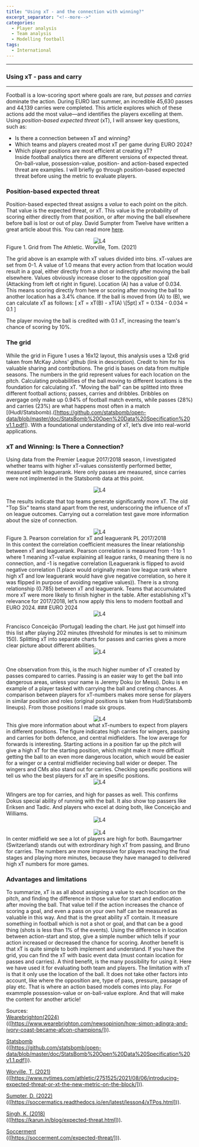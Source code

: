 ```yaml
---
title: "Using xT - and the connection with winning?"
excerpt_separator: "<!--more-->"
categories:
  - Player analysis
  - Team analysis
  - Modelling football
tags:
  - International
---
```

------------
### Using xT - pass and carry
------------
<style>
  /* Generell stil for bilder og tekst ved siden av hverandre */
  .figure-text {
    display: flex;
    align-items: flex-start;
    gap: 20px;
    margin-top: 20px;
  }

  /* Gjør bildene responsive */
  .figure-text img {
    width: 40%; /* Bildene tar 40% av bredden */
    max-width: 300px; /* Begrens maksimal bredde på PC */
  }

  /* Teksten ved siden av bildene */
  .figure-text p {
    flex: 1; /* Teksten tar resten av plassen */
    margin: 0;
  }

  /* Responsiv tilpasning for smale skjermer */
  @media screen and (max-width: 768px) {
    .figure-text {
      flex-direction: column; /* Stable bildet og teksten vertikalt */
      align-items: center; /* Midtstill innholdet */
    }

    .figure-text img {
      width: 100%; /* Bildene tar hele bredden på smale skjermer */
      max-width: none; /* Fjern maksimal breddebegrensning */
    }

    .figure-text p {
      text-align: center; /* Juster teksten til midten */
    }
  }
</style>
Football is a low-scoring sport where goals are rare, but <em>passes </em> and <em> carries </em>  dominate the action. During EURO last summer, an incredible 45,630 passes and 44,139 carries were completed. This article explores which of these actions add the most value—and identifies the players excelling at them. Using <em> position-based expected threat </em> (xT), I will answer key questions, such as:
- Is there a connection between xT and winning?
- Which teams and players created most xT per game during EURO 2024?
- Which player positions are most efficient at creating xT?<br> Inside football analytics there are different versions of expected threat. On-ball-value, possession-value, position- and action-based expected threat are examples. I will briefly go through position-based expected threat before using the metric to evaluate players. <br>
### Position-based expected threat
Position-based expected threat assigns a <em> value </em> to each point on the pitch. That value is the expected threat, or xT. This value is the probability of scoring either directly from that position, or after moving the ball elsewhere before ball is lost or out of play. David Sumpter from Twelve have written a great article about this. You can read more [here](([https://soccermatics.readthedocs.io/en/latest/lesson4/xTPos.html])).  
<div style="text-align:center;">
  <img src="https://github.com/user-attachments/assets/203f262a-a956-484a-b12f-3b65a1e2f393" alt="L4" style="max-width:80%;"/>
</div> Figure 1. Grid from The Athletic. Worville, Tom. (2021)

The grid above is an example with xT values divided into bins. xT-values are set from 0-1. A value of 1.0 means that every action from that location would result in a goal, either directly from a shot or indirectly after moving the ball elsewhere. Values obviously increase closer to the opposition goal (Attacking from left ot right in figure).
Location (A) has a value of 0.034. This means scoring directly from here or scoring after moving the ball to another location has a 3.4% chance. If the ball is moved from (A) to (B), we can calculate xT as follows:
\[
xT = xT(B) - xT(A) \\[5pt]
xT = 0.134 - 0.034 = 0.1
\]

The player moving the ball is credited with 0.1 xT, increasing the team's chance of scoring by 10%.


### The grid
While the grid in Figure 1 uses a 16x12 layout, this analysis uses a 12x8 grid taken from McKay Johns' github (link in description). Credit to him for his valuable sharing and contributions. The grid is bases on data from multiple seasons. The numbers in the grid represent values for each location on the pitch. Calculating probabilities of the ball moving to different locations is the foundation for calculating xT. "Moving the ball" can be splitted into three different football actions; passes, carries and dribbles. Dribbles on avergage only make up 0.94% of football match events, while passes (28%) and carries (23%) are what happens most often in a match [(Hudl/Statsbomb).([https://github.com/statsbomb/open-data/blob/master/doc/StatsBomb%20Open%20Data%20Specification%20v1.1.pdf]). With a foundational understanding of xT, let’s dive into real-world applications. 

### xT and Winning: Is There a Connection?
Using data from the Premier League 2017/2018 season, I investigated whether teams with higher xT-values consistently performed better, measured with leaguerank. Here only passes are measured, since carries were not implmented in the Statsbomb data at this point.  
<div style="text-align:center;">
  <img src="https://github.com/user-attachments/assets/8091bea4-22c1-4166-b3f1-62cba2c1dffb" alt="L4" style="max-width:90%;"/>
</div> 

The results indicate that top teams generate significantly more xT. The old "Top Six" teams stand apart from the rest, underscoring the influence of xT on league outcomes. Carrying out a correlation test gave more information about the size of connection.   
<div style="text-align:center;">
  <img src="https://github.com/user-attachments/assets/c63e9dd3-5d22-4603-bde4-01f78be73cc2" alt="L4" style="max-width:80%;"/>
</div> Figure 3. Pearson correlation for xT and leaguerank PL 2017/2018 <br>
In this context the correlation coefficient measures the linear relationship between xT and leaguerank. Pearson correlation is measured from -1 to 1 where 1 meaning xT-value explaining all league ranks, 0 meaning there is no connection, and -1 is negative correlation (Leaguerank is flipped to avoid negative correlation (1.place would originally mean low league rank where high xT and low leaguerank would have give negative correlation, so here it was flipped in purpose of avoiding negative values)). There is a strong relationship (0.785) between xT and leaguerank. Teams that accumulated more xT were more likely to finish higher in the table. After establishing xT’s relevance for 2017/2018, let’s now apply this lens to modern football and EURO 2024.
### EURO 2024 
<div style="text-align:center;">
  <img src="https://github.com/user-attachments/assets/e1745eb0-a848-4914-ac6b-a65865f9f56b" alt="L4" style="max-width:80%;"/>
</div> <br>
Francisco Conceição (Portugal) leading the chart. He just got himself into this list after playing 202 minutes (threshold for minutes is set to minimum 150). Splitting xT into separate charts for passes and carries gives a more clear picture about different abilities.
<div style="text-align:center;">
  <img src="https://github.com/user-attachments/assets/6d5e85de-f2b5-41d0-94c4-0d51581c8198" alt="L4" style="max-width:80%;"/>
</div> <br>

One observation from this, is the much higher number of xT created by passes compared to carries. Passing is an easier way to get the ball into dangerous areas, unless your name is Jeremy Doku (or Messi). Doku is en example of a player tasked with carrying the ball and creting chances. A comparison between players for xT-numbers makes more sense for players in similar position and roles (original positions is taken from Hudl/Statsbomb lineups). From those positions I made six groups.  
<div style="text-align:center;">
  <img src="https://github.com/user-attachments/assets/4a9c89d7-fd05-4d3c-b66e-d7cae55b0bc5" alt="L4" style="max-width:80%;"/>
</div> 
This give more information about what xT-numbers to expect from players in different positions. The figure indicates high carries for wingers, passing and carries for both defence, and central midfielders. The low average for forwards is interesting. Starting actions in a position far up the pitch will give a high xT for the starting position, which might make it more difficult getting the ball to an even more dangerous location, which would be easier for a winger or a central midfielder recieving ball wider or deeper. The wingers and CMs also stand out for carries. Checking spesific positions will tell us who the best players for xT are in spesific positions. 
<div style="text-align:center;">
  <img src="https://github.com/user-attachments/assets/f8e2690c-975a-4b59-a2ba-7ee2fed5a203)" alt="L4" style="max-width:80%;"/>
</div> <br>
WIngers are top for carries, and high for passes as well. This confirms Dokus special ability of running with the ball. It also show top passers like Eriksen and Tadic. And players who excel at doing both, like Conceição and Williams.  
<div style="text-align:center;">
  <img src="https://github.com/user-attachments/assets/f8e2690c-975a-4b59-a2ba-7ee2fed5a203)" alt="L4" style="max-width:80%;"/>
</div> <br>

<div style="text-align:center;">
  <img src="https://github.com/user-attachments/assets/4f352477-0ec7-420b-a12d-254f71b5c046)" alt="L4" style="max-width:80%;"/>
</div>
In center midfield we see a lot of players are high for both. Baumgartner (Switzerland) stands out with extrordinary high xT from passing, and Bruno for carries. The numbers are more impressive for players reaching the final stages and playing more minutes, because they have managed to delivered high xT numbers for more games.

### Advantages and limitations
To summarize, xT is as all about assigning a value to each location on the pitch, and finding the difference in those value for start and endlocation after moving the ball. That value tell if the action increases the chance of scoring a goal, and even a pass on your own half can be measured as valuable in this way. And that is the great ability xT contain. It measure something in football which is not a shot or goal, and that can be a good thing (shots is less than 1% of the events). Using the difference in location between action-start and stop, give a simple number which tells if your action increased or decreased the chance for scoring. Another benefit is that xT is quite simple to both implement and understand. If you have the grid, you can find the xT with basic event data (must contain location for passes and carries). A third benefit, is the many possibility for using it. Here we have used it for evaluating both team and players. The limitation with xT is that it only use the location of the ball. It does not take other factors into account, like where the opposition are, type of pass, pressure, passage of play etc. That is where an action based models comes into play. For exammple possession-value or on-ball-value explore. And that will make the content for another article! 




Sources:   
[Wearebrighton(2024)](https://www.wearebrighton.com/newsopinion/how-simon-adingra-and-ivory-coast-became-afcon-champions/)  
(([https://www.wearebrighton.com/newsopinion/how-simon-adingra-and-ivory-coast-became-afcon-champions/])).

[Statsbomb](https://github.com/statsbomb/open-data/blob/master/doc/StatsBomb%20Open%20Data%20Specification%20v1.1.pdf)  
(([https://github.com/statsbomb/open-data/blob/master/doc/StatsBomb%20Open%20Data%20Specification%20v1.1.pdf])).

[Worville, T. (2021)](https://www.nytimes.com/athletic/2751525/2021/08/06/introducing-expected-threat-or-xt-the-new-metric-on-the-block/)  
(([https://www.nytimes.com/athletic/2751525/2021/08/06/introducing-expected-threat-or-xt-the-new-metric-on-the-block/])).

[Sumpter, D. (2022)](https://soccermatics.readthedocs.io/en/latest/lesson4/xTPos.html)  
(([https://soccermatics.readthedocs.io/en/latest/lesson4/xTPos.html])).

[Singh, K. (2018)](https://karun.in/blog/expected-threat.html)  
(([https://karun.in/blog/expected-threat.html])).

[Soccerment](https://soccerment.com/expected-threat/)  
(([https://soccerment.com/expected-threat/])).


